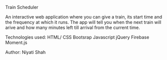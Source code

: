 Train Scheduler

An interactive web application where you can give a train, its start time and the frequency at which it runs. The app will tell you when the next train will arive and how many minutes left till arrival from the current time.

Technologies used:
HTML/ CSS
Bootsrap
Javascript
jQuery
Firebase
Moment.js

Author: Niyati Shah